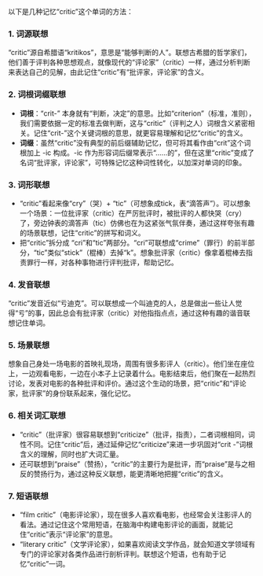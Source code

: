 以下是几种记忆“critic”这个单词的方法：

### 1. 词源联想
“critic”源自希腊语“kritikos”，意思是“能够判断的人”。联想古希腊的哲学家们，他们善于评判各种思想观点，就像现代的“评论家”（critic）一样，通过分析判断来表达自己的见解，由此记住“critic”有“批评家，评论家”的含义。

### 2. 词根词缀联想
 - **词根**：“crit-” 本身就有“判断，决定”的意思。比如“criterion”（标准，准则），我们需要依据一定的标准去做判断，这与“critic”（评判之人）词根含义紧密相关。记住“crit-”这个关键词根的意思，就更容易理解和记忆“critic”的含义。
 - **词缀**：虽然“critic”没有典型的前后缀辅助记忆，但可将其看作由“crit”这个词根加上 -ic 构成。-ic 作为形容词后缀常表示“……的”，但在这里“critic”变成了名词“批评家，评论家”，可特殊记忆这种词性转化，以加深对单词的印象。

### 3. 词形联想
 - “critic”看起来像“cry”（哭）+ “tic”（可想象成tick，表“滴答声”）。可以想象一个场景：一位批评家（critic）在严厉批评时，被批评的人都快哭（cry）了，旁边钟表的滴答声（tic）仿佛也在为这紧张气氛伴奏，通过这样夸张有趣的场景联想，记住“critic”的拼写和词义。
 - 把“critic”拆分成 “cri”和“tic”两部分。“cri”可联想成“crime”（罪行）的前半部分，“tic”类似“stick”（棍棒）去掉“k”。想象批评家（critic）像拿着棍棒去指责罪行一样，对各种事物进行评判批评，帮助记忆。

### 4. 发音联想
“critic”发音近似“亏迪克”。可以联想成一个叫迪克的人，总是做出一些让人觉得“亏”的事，因此总会有批评家（critic）对他指指点点，通过这种有趣的谐音联想记住单词。

### 5. 场景联想
想象自己身处一场电影的首映礼现场，周围有很多影评人（critic）。他们坐在座位上，一边观看电影，一边在小本子上记录着什么。电影结束后，他们聚在一起热烈讨论，发表对电影的各种批评和评价。通过这个生动的场景，把“critic”和“评论家，批评家”的身份联系起来，强化记忆。

### 6. 相关词汇联想
 - “critic”（批评家）很容易联想到“criticize”（批评，指责），二者词根相同，词性不同。记住“critic”后，通过延伸记忆“criticize”来进一步巩固对“crit -”词根含义的理解，同时也扩大词汇量。
 - 还可联想到“praise”（赞扬），“critic”的主要行为是批评，而“praise”是与之相反的赞扬行为，通过这种反义联想，能更清晰地把握“critic”的含义。

### 7. 短语联想
 - “film critic”（电影评论家），现在很多人喜欢看电影，也经常会关注影评人的看法。通过记住这个常用短语，在脑海中构建电影评论的画面，就能记住“critic”表示“评论家”的意思。
 - “literary critic”（文学评论家），如果喜欢阅读文学作品，就会知道文学领域有专门的评论家对各类作品进行剖析评判。联想这个短语，也有助于记忆“critic”一词。 